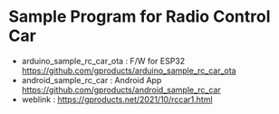 # Sample Program for Radio Control Car

* arduino_sample_rc_car_ota : F/W for ESP32 https://github.com/gproducts/arduino_sample_rc_car_ota
* android_sample_rc_car : Android App https://github.com/gproducts/android_sample_rc_car
* weblink : https://gproducts.net/2021/10/rccar1.html